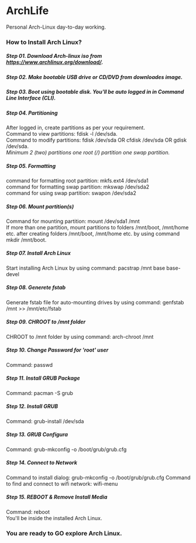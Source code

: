 # ArchLife
Personal Arch-Linux day-to-day working.
### How to Install Arch Linux?
##### Step 01. Download Arch-linux iso from https://www.archlinux.org/download/.
##### Step 02. Make bootable USB drive or CD/DVD from downloades image.
##### Step 03. Boot using bootable disk. You'll be auto logged in in Command Line Interface (CLI).
##### Step 04. Partitioning
After logged in, create partitions as per your requirement.</br>
Command to view partitions: fdisk -l /dev/sda.</br>
Command to modify partitions: fdisk /dev/sda OR cfdisk /dev/sda OR gdisk /dev/sda.</br>
*Minimum 2 (two) partitions one root (/) partition one swap partition.*
##### Step 05. Formatting
command for formatting root partition: mkfs.ext4 /dev/sda1</br>
command for formatting swap partition: mkswap /dev/sda2</br>
command for using swap partition: swapon /dev/sda2</br>
##### Step 06. Mount partition(s)
Command for mounting partition: mount /dev/sda1 /mnt</br>
If more than one partition, mount partitions to folders /mnt/boot, /mnt/home etc. after creating folders /mnt/boot, /mnt/home etc. by using command mkdir /mnt/boot.
##### Step 07. Install Arch Linux
Start installing Arch Linux by using command: pacstrap /mnt base base-devel
##### Step 08. Generete fstab
Generate fstab file for auto-mounting drives by using command: genfstab /mnt >> /mnt/etc/fstab
##### Step 09. CHROOT to /mnt folder
CHROOT to /mnt folder by using command: arch-chroot /mnt
##### Step 10. Change Password for 'root' user
Command: passwd
##### Step 11. Install GRUB Package
Command: pacman -S grub
##### Step 12. Install GRUB
Command: grub-install /dev/sda
##### Step 13. GRUB Configura
Command: grub-mkconfig -o /boot/grub/grub.cfg
##### Step 14. Connect to Network
Command to install dialog: grub-mkconfig -o /boot/grub/grub.cfg
Command to find and connect to wifi network: wifi-menu
##### Step 15. REBOOT & Remove Install Media 
Command: reboot</br>
You'll be inside the installed Arch Linux.

### You are ready to GO explore Arch Linux.

